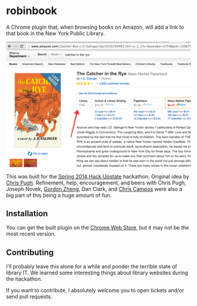 robinbook
=========

A Chrome plugin that, when browsing books on Amazon, will add a link to that book in the New York Public Library.

![](./screenshot.png)

This was built for the [Spring 2014 Hack Upstate](http://hackupstate.com/) hackathon. Original idea by [Chris Pugh](http://twitter.com/cpugh29). Refinement, help, encouragement, and beers with Chris Pugh, Joseph Novek, [Gordon Zheng](http://twitter.com/capable_monkey), Dan Clark, and [Chris Campos](http://twitter.com/MrChrisCampos) were also a big part of this being a huge amount of fun.


## Installation

You can get the built plugin on the [Chrome Web Store](https://chrome.google.com/webstore/detail/robinbook/ocnlinnobdihmdhkigacikkdeebeahji), but it may not be the most recent version.

## Contributing

I'll probably leave this alone for a while and ponder the terrible state of library IT. We learned some interesting things about library websites during the hackathon.

If you want to contribute, I absolutely welcome you to open tickets and/or send pull requests.
